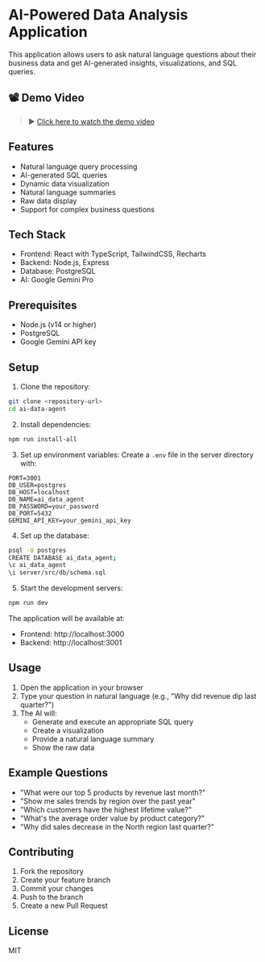 # AI-Powered Data Analysis Application

This application allows users to ask natural language questions about their business data and get AI-generated insights, visualizations, and SQL queries.
## 📽️ Demo Video


> ▶️ [Click here to watch the demo video](./dem.mp4)


## Features

- Natural language query processing
- AI-generated SQL queries
- Dynamic data visualization
- Natural language summaries
- Raw data display
- Support for complex business questions

## Tech Stack

- Frontend: React with TypeScript, TailwindCSS, Recharts
- Backend: Node.js, Express
- Database: PostgreSQL
- AI: Google Gemini Pro

## Prerequisites

- Node.js (v14 or higher)
- PostgreSQL
- Google Gemini API key

## Setup

1. Clone the repository:
```bash
git clone <repository-url>
cd ai-data-agent
```

2. Install dependencies:
```bash
npm run install-all
```

3. Set up environment variables:
Create a `.env` file in the server directory with:
```
PORT=3001
DB_USER=postgres
DB_HOST=localhost
DB_NAME=ai_data_agent
DB_PASSWORD=your_password
DB_PORT=5432
GEMINI_API_KEY=your_gemini_api_key
```

4. Set up the database:
```bash
psql -U postgres
CREATE DATABASE ai_data_agent;
\c ai_data_agent
\i server/src/db/schema.sql
```

5. Start the development servers:
```bash
npm run dev
```

The application will be available at:
- Frontend: http://localhost:3000
- Backend: http://localhost:3001

## Usage

1. Open the application in your browser
2. Type your question in natural language (e.g., "Why did revenue dip last quarter?")
3. The AI will:
   - Generate and execute an appropriate SQL query
   - Create a visualization
   - Provide a natural language summary
   - Show the raw data

## Example Questions

- "What were our top 5 products by revenue last month?"
- "Show me sales trends by region over the past year"
- "Which customers have the highest lifetime value?"
- "What's the average order value by product category?"
- "Why did sales decrease in the North region last quarter?"

## Contributing

1. Fork the repository
2. Create your feature branch
3. Commit your changes
4. Push to the branch
5. Create a new Pull Request

## License

MIT 
